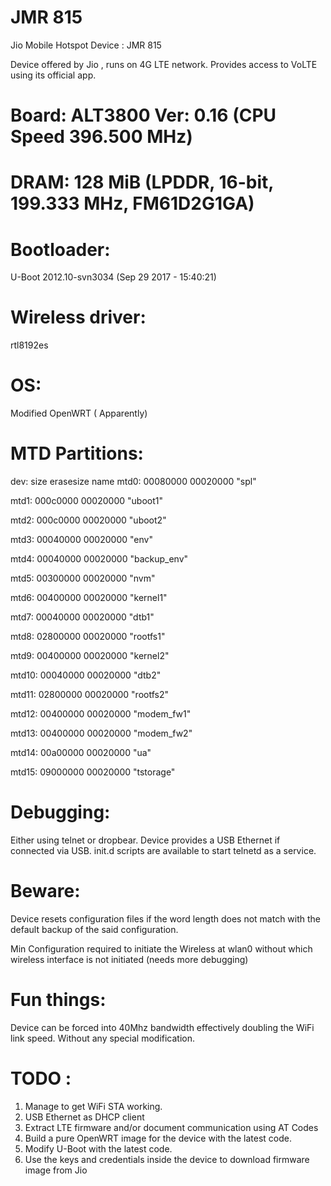 # JMR 815
Jio Mobile Hotspot Device : JMR 815

Device offered by Jio , runs on 4G LTE network. Provides access to VoLTE using its official app.

# Board: ALT3800 Ver: 0.16 (CPU Speed 396.500 MHz)
# DRAM:  128 MiB (LPDDR, 16-bit, 199.333 MHz, FM61D2G1GA)


# Bootloader:
U-Boot 2012.10-svn3034 (Sep 29 2017 - 15:40:21)

# Wireless driver:
rtl8192es

# OS:
Modified OpenWRT ( Apparently)

# MTD Partitions:
dev:    size   erasesize  name
mtd0: 00080000 00020000 "spl"

mtd1: 000c0000 00020000 "uboot1"

mtd2: 000c0000 00020000 "uboot2"

mtd3: 00040000 00020000 "env"

mtd4: 00040000 00020000 "backup_env"

mtd5: 00300000 00020000 "nvm"

mtd6: 00400000 00020000 "kernel1"

mtd7: 00040000 00020000 "dtb1"

mtd8: 02800000 00020000 "rootfs1"

mtd9: 00400000 00020000 "kernel2"

mtd10: 00040000 00020000 "dtb2"

mtd11: 02800000 00020000 "rootfs2"

mtd12: 00400000 00020000 "modem_fw1"

mtd13: 00400000 00020000 "modem_fw2"

mtd14: 00a00000 00020000 "ua"

mtd15: 09000000 00020000 "tstorage"

# Debugging:
Either using telnet or dropbear. Device provides a USB Ethernet if connected via USB. init.d scripts are available to start telnetd as a service.

# Beware:
Device resets configuration files if the word length does not match with the default backup of the said configuration.

Min Configuration required to initiate the Wireless at wlan0 without which wireless interface is not initiated (needs more debugging)

# Fun things:
Device can be forced into 40Mhz bandwidth effectively doubling the WiFi link speed. Without any special modification.

# TODO :
1. Manage to get WiFi STA working. 
2. USB Ethernet as DHCP client
3. Extract LTE firmware and/or document communication using AT Codes
4. Build a pure OpenWRT image for the device with the latest code.
5. Modify U-Boot with the latest code. 
6. Use the keys and credentials inside the device to download firmware image from Jio


